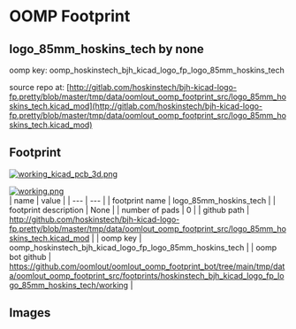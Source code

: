 # OOMP Footprint  
## logo_85mm_hoskins_tech  by none  
  
oomp key: oomp_hoskinstech_bjh_kicad_logo_fp_logo_85mm_hoskins_tech  
  
source repo at: [http://gitlab.com/hoskinstech/bjh-kicad-logo-fp.pretty/blob/master/tmp/data/oomlout_oomp_footprint_src/logo_85mm_hoskins_tech.kicad_mod](http://gitlab.com/hoskinstech/bjh-kicad-logo-fp.pretty/blob/master/tmp/data/oomlout_oomp_footprint_src/logo_85mm_hoskins_tech.kicad_mod)  
## Footprint  
  
[![working_kicad_pcb_3d.png](working_kicad_pcb_3d_600.png)](working_kicad_pcb_3d.png)  
  
[![working.png](working_600.png)](working.png)  
| name | value | 
| --- | --- | 
| footprint name | logo_85mm_hoskins_tech | 
| footprint description | None | 
| number of pads | 0 | 
| github path | http://github.com/hoskinstech/bjh-kicad-logo-fp.pretty/blob/master/tmp/data/oomlout_oomp_footprint_src/logo_85mm_hoskins_tech.kicad_mod | 
| oomp key | oomp_hoskinstech_bjh_kicad_logo_fp_logo_85mm_hoskins_tech | 
| oomp bot github | https://github.com/oomlout/oomlout_oomp_footprint_bot/tree/main/tmp/data/oomlout_oomp_footprint_src/footprints/hoskinstech_bjh_kicad_logo_fp_logo_85mm_hoskins_tech/working | 
## Images  
